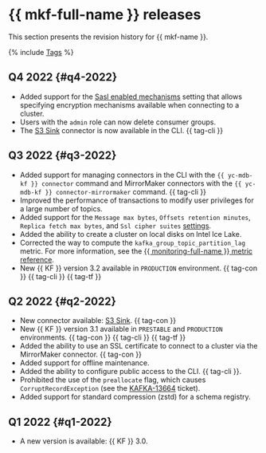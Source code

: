# {{ mkf-full-name }} releases

This section presents the revision history for {{ mkf-name }}.

{% include [Tags](../_includes/mdb/release-notes-tags.md) %}

## Q4 2022 {#q4-2022}

* Added support for the [Sasl enabled mechanisms](concepts/settings-list.md#settings-sasl-enabled-mechanisms) setting that allows specifying encryption mechanisms available when connecting to a cluster.
* Users with the `admin` role can now delete consumer groups.
* The [S3 Sink](concepts/connectors.md#s3-sink) connector is now available in the CLI. {{ tag-cli }}

## Q3 2022 {#q3-2022}

* Added support for managing connectors in the CLI with the `{{ yc-mdb-kf }} connector` command and MirrorMaker connectors with the `{{ yc-mdb-kf }} connector-mirrormaker` command. {{ tag-cli }}
* Improved the performance of transactions to modify user privileges for a large number of topics.
* Added support for the `Message max bytes`, `Offsets retention minutes`, `Replica fetch max bytes`, and `Ssl cipher suites` [settings](concepts/settings-list.md#cluster-settings).
* Added the ability to create a cluster on local disks on Intel Ice Lake.
* Corrected the way to compute the `kafka_group_topic_partition_lag` metric.  For more information, see the [{{ monitoring-full-name }} metric reference](https://cloud.yandex.ru/docs/monitoring/metrics-ref/#managed-kafka). 
* New {{ KF }} version 3.2 available in `PRODUCTION` environment. {{ tag-con }} {{ tag-cli }} {{ tag-tf }}

## Q2 2022 {#q2-2022}

* New connector available: [S3 Sink](concepts/connectors.md#s3-sink). {{ tag-con }}
* New {{ KF }} version 3.1 available in `PRESTABLE` and `PRODUCTION` environments. {{ tag-con }} {{ tag-cli }} {{ tag-tf }}
* Added the ability to use an SSL certificate to connect to a cluster via the MirrorMaker connector. {{ tag-con }}
* Added support for offline maintenance.
* Added the ability to configure public access to the CLI. {{ tag-cli }}.
* Prohibited the use of the `preallocate` flag, which causes `CorruptRecordException` (see the [KAFKA-13664](https://issues.apache.org/jira/browse/KAFKA-13664) ticket).
* Added support for standard compression (zstd) for a schema registry.

## Q1 2022 {#q1-2022}

* A new version is available: {{ KF }} 3.0.
